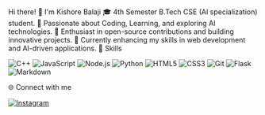 Hi there! 👋 I'm Kishore Balaji
🎓 4th Semester B.Tech CSE (AI specialization) student.
👀 Passionate about Coding, Learning, and exploring AI technologies.
🌟 Enthusiast in open-source contributions and building innovative projects.
🌱 Currently enhancing my skills in web development and AI-driven applications.
🚀 Skills
<p align="left"> <img src="https://img.shields.io/badge/C++-00599C?style=for-the-badge&logo=cplusplus&logoColor=white" alt="C++" /> <img src="https://img.shields.io/badge/JavaScript-F7DF1E?style=for-the-badge&logo=javascript&logoColor=black" alt="JavaScript" /> <img src="https://img.shields.io/badge/Node.js-339933?style=for-the-badge&logo=nodedotjs&logoColor=white" alt="Node.js" /> <img src="https://img.shields.io/badge/Python-3776AB?style=for-the-badge&logo=python&logoColor=white" alt="Python" /> <img src="https://img.shields.io/badge/HTML5-E34F26?style=for-the-badge&logo=html5&logoColor=white" alt="HTML5" /> <img src="https://img.shields.io/badge/CSS3-1572B6?style=for-the-badge&logo=css3&logoColor=white" alt="CSS3" /> <img src="https://img.shields.io/badge/Git-F05032?style=for-the-badge&logo=git&logoColor=white" alt="Git" /> <img src="https://img.shields.io/badge/Flask-000000?style=for-the-badge&logo=flask&logoColor=white" alt="Flask" /> <img src="https://img.shields.io/badge/Markdown-000000?style=for-the-badge&logo=markdown&logoColor=white" alt="Markdown" /> </p>
🌐 Connect with me
<p align="left"> <a href="https://www.instagram.com/kishore_balaji_03" target="_blank"><img src="https://img.shields.io/badge/Instagram-E4405F?style=for-the-badge&logo=instagram&logoColor=white" alt="Instagram" /></a> </p>
